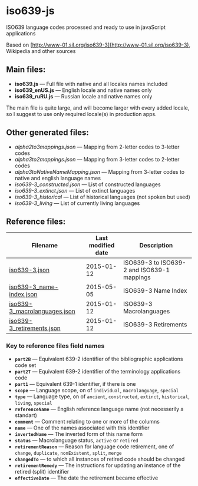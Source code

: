 iso639-js
=========

ISO639 language codes processed and ready to use in javaScript applications

Based on [http://www-01.sil.org/iso639-3](http://www-01.sil.org/iso639-3), Wikipedia and other sources


Main files:
-----------

- **iso639.js** — Full file with native and all locales names included
- **iso639_enUS.js** — English locale and native names only
- **iso639_ruRU.js** — Russian locale and native names only

The main file is quite large, and will become larger with every added locale, so I suggest to use only required locale(s) in production apps.


Other generated files:
----------------------    

- *alpha2to3mappings.json* — Mapping from 2-letter codes to 3-letter codes
- *alpha3to2mappings.json* — Mapping from 3-letter codes to 2-letter codes
- *alpha3toNativeNameMapping.json* — Mapping from 3-letter codes to native and english language names
- *iso639-3_constructed.json* — List of constructed languages
- *iso639-3_extinct.json* — List of extinct languages
- *iso639-3_historical* — List of historical languages (not spoken but used)
- *iso639-3_living* — List of currently living languages


Reference files:
----------------
|Filename|Last modified date|Description|
|--------|------------------|-----------|
|[iso639-3.json](reference/iso639-3.json)|2015-01-12|ISO639-3 to ISO639-2 and ISO639-1 mappings|
|[iso639-3_name-index.json](reference/iso639-3_name-index.json)|2015-05-05|ISO639-3 Name Index|
|[iso639-3_macrolanguages.json](reference/iso639-3_macrolanguages.json)|2015-01-12|ISO639-3 Macrolanguages|
|[iso639-3_retirements.json](reference/iso639-3_retirements.json)|2015-01-12|ISO639-3 Retirements|

### Key to reference files field names

- **`part2B`** — Equivalent 639-2 identifier of the bibliographic applications code set
- **`part2T`** — Equivalent 639-2 identifier of the terminology applications code
- **`part1`** — Equivalent 639-1 identifier, if there is one    
- **`scope`** — Language scope, on of `individual`, `macrolanguage`, `special`
- **`type`** — Language type, on of `ancient`, `constructed`, `extinct`, `historical`, `living`, `special`
- **`referenceName`** — English reference language name (not necesserily a standart)
- **`comment`** — Comment relating to one or more of the columns
- **`name`** — One of the names associated with this identifier
- **`invertedName`** — The inverted form of this name form
- **`status`** — Macrolanguage status, `active` or `retired`
- **`retirementReason`** — Reason for language code retirement, one of `change`, `duplicate`, `nonExistent`, `split`, `merge`
- **`changedTo`** — to which all instances of retired code should be changed
- **`retirementRemedy`** — The instructions for updating an instance of the retired (split) identifier
- **`effectiveDate`** — The date the retirement became effective
